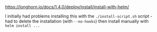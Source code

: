 https://longhorn.io/docs/1.4.0/deploy/install/install-with-helm/

I initially had problems installing this with the `./install-script.sh` script - had to delete the installation (with `--no-hooks`) then install manually with `helm install ...`
